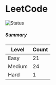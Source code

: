 # LeetCode

![Status](https://img.shields.io/badge/status-46%2F329-brightgreen.svg)

##### Summary

| Level  | Count|
|--------|------|
| Easy   |  21  |
| Medium |  24  |
| Hard   |  1   |
